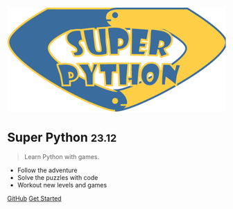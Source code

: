 ![logo](_media/superpython.png)

# Super Python <small>23.12</small>

> Learn Python with games.

- Follow the adventure
- Solve the puzzles with code
- Workout new levels and games

[GitHub](https://github.com/SuPyPerson/SuPyPerson.github.io)
[Get Started](#Super-Python-Persons)